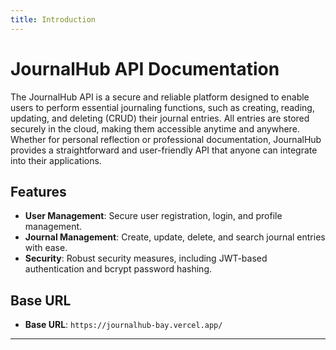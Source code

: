 ```yaml
---
title: Introduction
---
```


# JournalHub API Documentation

The JournalHub API is a secure and reliable platform designed to enable users to perform essential journaling functions, such as creating, reading, updating, and deleting (CRUD) their journal entries. All entries are stored securely in the cloud, making them accessible anytime and anywhere. Whether for personal reflection or professional documentation, JournalHub provides a straightforward and user-friendly API that anyone can integrate into their applications.

## Features
- **User Management**: Secure user registration, login, and profile management.
- **Journal Management**: Create, update, delete, and search journal entries with ease.
- **Security**: Robust security measures, including JWT-based authentication and bcrypt password hashing.

## Base URL

- **Base URL**: `https://journalhub-bay.vercel.app/`

---
